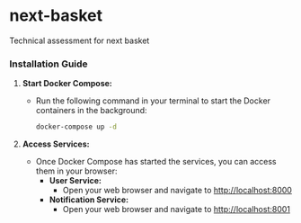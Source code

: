 # next-basket
Technical assessment for next basket


### Installation Guide

1. **Start Docker Compose:**
   - Run the following command in your terminal to start the Docker containers in the background:
     ```bash
     docker-compose up -d
     ```

2. **Access Services:**
   - Once Docker Compose has started the services, you can access them in your browser:
     - **User Service:**
       - Open your web browser and navigate to [http://localhost:8000](http://localhost:8000)
     - **Notification Service:**
       - Open your web browser and navigate to [http://localhost:8001](http://localhost:8001)

